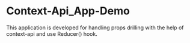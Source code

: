 # Context-Api_App-Demo
This application is developed for handling props drilling with the help of context-api and use Reducer() hook.

